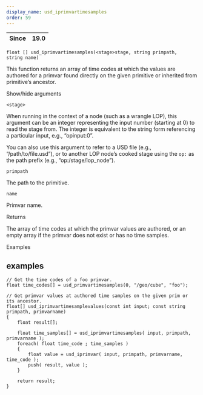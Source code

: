 ```yaml
---
display_name: usd_iprimvartimesamples
order: 59
---
```

| Since | 19.0 |
| --- | --- |

`float [] usd_iprimvartimesamples(<stage>stage, string primpath, string name)`

This function returns an array of time codes at which the values are authored for a primvar found directly on the given primitive or inherited from primitive’s ancestor.

Show/hide arguments

`<stage>`

When running in the context of a node (such as a wrangle LOP), this argument can be an integer representing the input number (starting at 0) to read the stage from. The integer is equivalent to the string form referencing a particular input, e.g., “opinput:0”.

You can also use this argument to refer to a USD file (e.g., “/path/to/file.usd”), or to another LOP node’s cooked stage using the `op:` as the path prefix (e.g., “op:/stage/lop_node”).

`primpath`

The path to the primitive.

`name`

Primvar name.

Returns

The array of time codes at which the primvar values are authored, or an empty array if the primvar does not exist or has no time samples.

Examples

## examples

```vex
// Get the time codes of a foo primvar.
float time_codes[] = usd_primvartimesamples(0, "/geo/cube", "foo");

```

```vex
// Get primvar values at authored time samples on the given prim or its ancestor.
float[] usd_iprimvartimesamplevalues(const int input; const string primpath, primvarname)
{
    float result[];

    float time_samples[] = usd_iprimvartimesamples( input, primpath, primvarname );
    foreach( float time_code ; time_samples ) 
    {
        float value = usd_iprimvar( input, primpath, primvarname, time_code );
        push( result, value );
    }

    return result;
}

```
